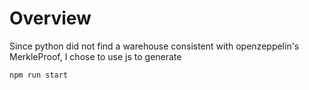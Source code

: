 # Overview

Since python did not find a warehouse consistent with openzeppelin's MerkleProof, I chose to use js to generate

~~~
npm run start
~~~

